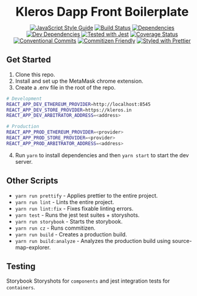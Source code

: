 <p align="center">
  <b style="font-size: 32px;">Kleros Dapp Front Boilerplate</b>
</p>

<p align="center">
  <a href="https://standardjs.com"><img src="https://img.shields.io/badge/code_style-standard-brightgreen.svg" alt="JavaScript Style Guide"></a>
  <a href="https://travis-ci.org/kleros/dapp-front-boilerplate"><img src="https://travis-ci.org/kleros/dapp-front-boilerplate.svg?branch=master" alt="Build Status"></a>
  <a href="https://david-dm.org/kleros/dapp-front-boilerplate"><img src="https://david-dm.org/kleros/dapp-front-boilerplate.svg" alt="Dependencies"></a>
  <a href="https://david-dm.org/kleros/dapp-front-boilerplate?type=dev"><img src="https://david-dm.org/kleros/dapp-front-boilerplate/dev-status.svg" alt="Dev Dependencies"></a>
  <a href="https://github.com/facebook/jest"><img src="https://img.shields.io/badge/tested_with-jest-99424f.svg" alt="Tested with Jest"></a>
  <a href="https://coveralls.io/github/kleros/dapp-front-boilerplate?branch=master"><img src="https://coveralls.io/repos/github/kleros/dapp-front-boilerplate/badge.svg?branch=master" alt="Coverage Status"></a>
  <a href="https://conventionalcommits.org"><img src="https://img.shields.io/badge/Conventional%20Commits-1.0.0-yellow.svg" alt="Conventional Commits"></a>
  <a href="http://commitizen.github.io/cz-cli/"><img src="https://img.shields.io/badge/commitizen-friendly-brightgreen.svg" alt="Commitizen Friendly"></a>
  <a href="https://github.com/prettier/prettier"><img src="https://img.shields.io/badge/styled_with-prettier-ff69b4.svg" alt="Styled with Prettier"></a>
</p>

## Get Started

1. Clone this repo.
2. Install and set up the MetaMask chrome extension.
3. Create a .env file in the root of the repo.

```sh
# Development
REACT_APP_DEV_ETHEREUM_PROVIDER=http://localhost:8545
REACT_APP_DEV_STORE_PROVIDER=https://kleros.in
REACT_APP_DEV_ARBITRATOR_ADDRESS=<address>

# Production
REACT_APP_PROD_ETHEREUM_PROVIDER=<provider>
REACT_APP_PROD_STORE_PROVIDER=<provider>
REACT_APP_PROD_ARBITRATOR_ADDRESS=<address>
```

4. Run `yarn` to install dependencies and then `yarn start` to start the dev server.

## Other Scripts

* `yarn run prettify` - Applies prettier to the entire project.
* `yarn run lint` - Lints the entire project.
* `yarn run lint:fix` - Fixes fixable linting errors.
* `yarn test` - Runs the jest test suites + storyshots.
* `yarn run storybook` - Starts the storybook.
* `yarn run cz` - Runs commitizen.
* `yarn run build` - Creates a production build.
* `yarn run build:analyze` - Analyzes the production build using source-map-explorer.

## Testing

Storybook Storyshots for `components` and jest integration tests for `containers`.
